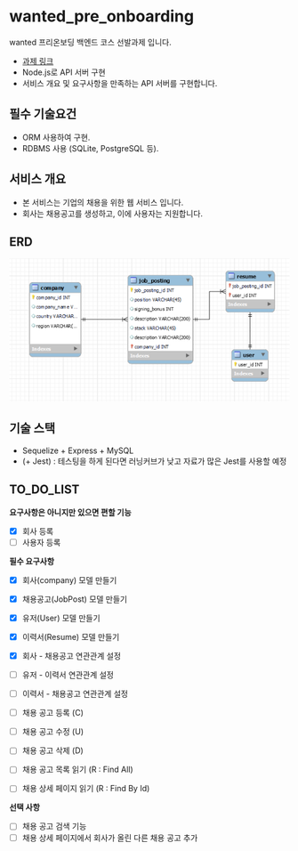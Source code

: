 # wanted_pre_onboarding

wanted 프리온보딩 백엔드 코스 선발과제 입니다.

- [과제 링크](https://bow-hair-db3.notion.site/5-1850bca26fda4e0ca1410df270c03409)
- Node.js로 API 서버 구현
- 서비스 개요 및 요구사항을 만족하는 API 서버를 구현합니다.

## 필수 기술요건

- ORM 사용하여 구현.
- RDBMS 사용 (SQLite, PostgreSQL 등).

## 서비스 개요

- 본 서비스는 기업의 채용을 위한 웹 서비스 입니다.
- 회사는 채용공고를 생성하고, 이에 사용자는 지원합니다.

## ERD

![](./erd.png)

## 기술 스택

- Sequelize + Express + MySQL
- (+ Jest) : 테스팅을 하게 된다면 러닝커브가 낮고 자료가 많은 Jest를 사용할 예정

## TO_DO_LIST

**요구사항은 아니지만 있으면 편할 기능**

- [x] 회사 등록
- [ ] 사용자 등록

**필수 요구사항**

- [x] 회사(company) 모델 만들기
- [x] 채용공고(JobPost) 모델 만들기
- [x] 유저(User) 모델 만들기
- [x] 이력서(Resume) 모델 만들기

- [x] 회사 - 채용공고 연관관계 설정
- [ ] 유저 - 이력서 연관관계 설정
- [ ] 이력서 - 채용공고 연관관계 설정

- [ ] 채용 공고 등록 (C)
- [ ] 채용 공고 수정 (U)
- [ ] 채용 공고 삭제 (D)
- [ ] 채용 공고 목록 읽기 (R : Find All)
- [ ] 채용 상세 페이지 읽기 (R : Find By Id)

**선택 사항**

- [ ] 채용 공고 검색 기능
- [ ] 채용 상세 페이지에서 회사가 올린 다른 채용 공고 추가
